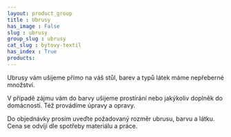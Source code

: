 ```yaml
---
layout: product_group
title : Ubrusy
has_image : False
slug : ubrusy
group_slug : ubrusy
cat_slug : bytovy-textil
has_index : True
products:
---
```


Ubrusy vám ušijeme přímo na váš stůl, barev a typů látek máme nepřeberné množství.

V případě zájmu vám do barvy ušijeme prostírání nebo jakýkoliv doplněk do domácnosti. Též provádíme úpravy a opravy.

Do objednávky prosím uveďte požadovaný rozměr ubrusu, barvu a látku.
Cena se odvíjí dle spotřeby materiálu a práce.

